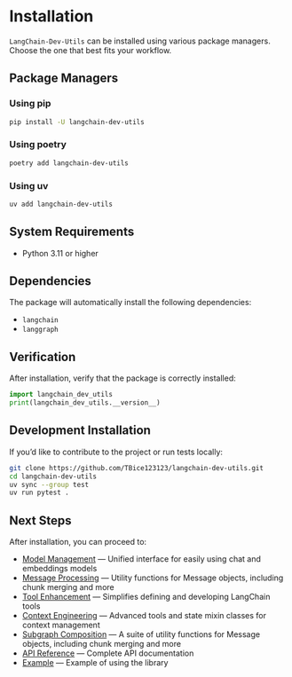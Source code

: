 # Installation

`LangChain-Dev-Utils` can be installed using various package managers. Choose the one that best fits your workflow.

## Package Managers

### Using pip

```bash
pip install -U langchain-dev-utils
```

### Using poetry

```bash
poetry add langchain-dev-utils
```

### Using uv

```bash
uv add langchain-dev-utils
```

## System Requirements

- Python 3.11 or higher

## Dependencies

The package will automatically install the following dependencies:

- `langchain`
- `langgraph`

## Verification

After installation, verify that the package is correctly installed:

```python
import langchain_dev_utils
print(langchain_dev_utils.__version__)
```

## Development Installation

If you’d like to contribute to the project or run tests locally:

```bash
git clone https://github.com/TBice123123/langchain-dev-utils.git
cd langchain-dev-utils
uv sync --group test
uv run pytest .
```

## Next Steps

After installation, you can proceed to:

- [Model Management](./model-management.md) — Unified interface for easily using chat and embeddings models
- [Message Processing](./message-processing.md) — Utility functions for Message objects, including chunk merging and more
- [Tool Enhancement](./tool-enhancement.md) — Simplifies defining and developing LangChain tools
- [Context Engineering](./context-engineering.md) — Advanced tools and state mixin classes for context management
- [Subgraph Composition](./graph_pipeline.md) — A suite of utility functions for Message objects, including chunk merging and more
- [API Reference](./api-reference.md) — Complete API documentation
- [Example](./example.md) — Example of using the library
